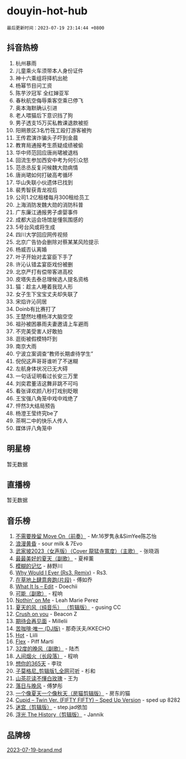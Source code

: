 # douyin-hot-hub

`最后更新时间：2023-07-19 23:14:44 +0800`

## 抖音热榜

1. 杭州暴雨
1. 儿童乘火车须带本人身份证件
1. 神十六乘组将择机出舱
1. 杨幂节目问工资
1. 陈芋汐冠军 全红婵亚军
1. 春秋航空侮辱乘客空乘已停飞
1. 奥本海默确认引进
1. 老人喂猫后下意识挡了狗
1. 男子透支15万买私教课退款被拒
1. 阳朔景区3名竹筏工殴打游客被拘
1. 王传君演诈骗头子吓到金晨
1. 教育局通报考生质疑成绩被偷
1. 华中师范回应唐尚珺被退档
1. 回流生参加西安中考为何引众怒
1. 范丞丞反复问候魏大勋病情
1. 唐尚珺如何打破高考循环
1. 华山失联小伙遗体已找到
1. 裴秀智获青龙视后
1. 公司1.2亿租楼每月300租给员工
1. 上海消防发魏大勋的消防科普
1. 广东廉江通报男子虐婴事件
1. 成都大运会场馆是懂氛围感的
1. 5号台风或将生成
1. 四川大学回应网传视频
1. 北京广告协会删除对蔡某某风险提示
1. 杨威否认离婚
1. 叶子开始对孟宴臣下手了
1. 许沁认错孟宴臣戏份被删
1. 北京严打有偿带客进高校
1. 皮塔失去泰总理候选人提名资格
1. 猫：趁主人睡着我现人形
1. 女子生下宝宝丈夫却失联了
1. 宋焰许沁同居
1. Doinb有比赛打了
1. 王楚然吐槽杨洋大脑空空
1. 祖孙被困暴雨夫妻邀请上车避雨
1. 不完美受害人好敢拍
1. 逛街被假模特吓到
1. 南京大雨
1. 宁波立案调查“教师长期虐待学生”
1. 倪倪这声哥哥谁听了不迷糊
1. 左航身体状况已无大碍
1. 一句话证明看过长安三万里
1. 刘奕君董洁这舞非跳不可吗
1. 看张译欢颜八秒打戏别眨眼
1. 王宝强八角笼中戏中戏绝了
1. 怦然3大结局预告
1. 杨澄王莹终究be了
1. 茶啊二中的快乐人传人
1. 媒体评八角笼中

## 明星榜

暂无数据

## 直播榜

暂无数据

## 音乐榜

1. [不需要挽留 Move On（前奏）](https://sf6-cdn-tos.douyinstatic.com/obj/tos-cn-ve-2774/ooCBhgCCkF4nExzQL9WZSUbitfA8IsDkgQIYhe) - Mr.16罗隽永&SimYee陈芯怡
1. [浪漫黄昏](https://sf6-cdn-tos.douyinstatic.com/obj/tos-cn-ve-2774/a2e4e0b8cf8b4cc0a6bfed7cd21bd5a0) - sour milk & 7Evo
1. [武家坡2023（女声版）（Cover 龍猛寺寬度）（主歌）](https://sf3-cdn-tos.douyinstatic.com/obj/tos-cn-ve-2774/oEIACj0tGBoytgZUwEUCP8DAIgnZfwGIfb9xjD) - 张晓涵
1. [最最美好的夏天（副歌）](https://sf3-cdn-tos.douyinstatic.com/obj/tos-cn-ve-2774/o4FMghDLZkPIkCutdrsXlbTHcaZztBfeCp9AFS) - 夏梓薰
1. [模糊的记忆](https://sf6-cdn-tos.douyinstatic.com/obj/tos-cn-ve-2774/ocrRNOQnkB1MNO9eD1sd3CIytBehbIbglZUFAT) - 赫野川
1. [Why Would I Ever (Rs3. Remix)](https://sf3-cdn-tos.douyinstatic.com/obj/tos-cn-ve-2774/oQNX0xZhO8IXeCRjCJQUZzkfQNLi2ItDAzEBgz) - Rs3.
1. [在草地上肆意奔跑(片段)](https://sf6-cdn-tos.douyinstatic.com/obj/tos-cn-ve-2774/8831d494742f45dabdfa8adb8b817259) - 傅如乔
1. [What It Is – Edit](https://sf3-cdn-tos.douyinstatic.com/obj/tos-cn-ve-2774/o0mszhwrI3yCyGWBMAaQUof2lTzIXANSLrBh4L) - Doechii
1. [可能（副歌）](https://sf3-cdn-tos.douyinstatic.com/obj/tos-cn-ve-2774/cde1731888894259b333569393c2fb51) - 程响
1. [Nothin' on Me](https://sf3-cdn-tos.douyinstatic.com/obj/tos-cn-ve-2774/4db3d954346848aaa9ec9709bb1eace1) - Leah Marie Perez
1. [夏天的风（纯音乐） （剪辑版）](https://sf3-cdn-tos.douyinstatic.com/obj/tos-cn-ve-2774/oUzLjBZZFQAoNRmGokEeD5zfQCObp6UeFAnTa6) - gusing CC
1. [Crush on you](https://sf3-cdn-tos.douyinstatic.com/obj/tos-cn-ve-2774/b23c3d5786714e90898fb2a43fb44ff7) - Beacon Z
1. [期待会再见面](https://sf3-cdn-tos.douyinstatic.com/obj/tos-cn-ve-2774/oILtyb5PbgnZnnFogRIDCNBDmAzeQk8BjThRfX) - Millelii
1. [苦咖啡·唯一 (DJ版)](https://sf6-cdn-tos.douyinstatic.com/obj/tos-cn-ve-2774/oohZWXUzNXlh9bzpBgNUfJCQHGILwWgDBaejQt) - 那奇沃夫/KKECHO
1. [Hot](https://sf6-cdn-tos.douyinstatic.com/obj/tos-cn-ve-2774/a63be641febf4335a8996c8a877dee1c) - Liili
1. [Flex](https://sf6-cdn-tos.douyinstatic.com/obj/tos-cn-ve-2774/fdd81ae057724bbe9f599a36af513da8) - Piff Marti
1. [32度的晚风（副歌）](https://sf6-cdn-tos.douyinstatic.com/obj/tos-cn-ve-2774/o8mEd4CARee2Lv5ReRW2KyIyZ9Q1YojfPZyXHA) - 陆杰
1. [人间烟火（长段落）](https://sf3-cdn-tos.douyinstatic.com/obj/tos-cn-ve-2774/eeb7f9f284d74db097f8341ace44bfa2) - 程响
1. [想你的365天](https://sf6-cdn-tos.douyinstatic.com/obj/tos-cn-ve-2774/f9f7574abe01480a95d11e74817984b4) - 李玟
1. [子莫格尼_剪辑版1_全网可听](https://sf3-cdn-tos.douyinstatic.com/obj/tos-cn-ve-2774/okgjBiZZDqmeFfACngDQ48okZJ9knBMDtbwo8Q) - 杉和
1. [山茶花读不懂白玫瑰](https://sf6-cdn-tos.douyinstatic.com/obj/tos-cn-ve-2774/osfn8B7DktrRHEPJgPCfDbw7QDQEkwC16BxZg9) - 王为
1. [落日与晚风](https://sf3-cdn-tos.douyinstatic.com/obj/tos-cn-ve-2774/oIGWNBzwrUqAmfsCxckzkGhWQIaAAUgU19HChy) - 傅梦彤
1. [一个像夏天一个像秋天（房猫剪辑版）](https://sf6-cdn-tos.douyinstatic.com/obj/tos-cn-ve-2774/a5a649d88ef0437b918efc8be7005a59) - 房东的猫
1. [Cupid – Twin Ver. (FIFTY FIFTY) – Sped Up Version](https://sf6-cdn-tos.douyinstatic.com/obj/tos-cn-ve-2774/oMonQQ6t8nCfUnw44y8XBZkJytCgEBtWYebB2D) - sped up 8282
1. [迷宫（剪辑版）](https://sf6-cdn-tos.douyinstatic.com/obj/tos-cn-ve-2774/oUkKabRnnDiI8GjaQrDHYQh0VCgQB0AA4ezefF) - step.jad依加
1. [浮光 The History（剪辑版）](https://sf6-cdn-tos.douyinstatic.com/obj/tos-cn-ve-2774/oIkABGgUD0nCgDneOBBKSj79UBoAZtQjIi3fbl) - Jannik

## 品牌榜

[2023-07-19-brand.md](2023-07-19-brand.md)
